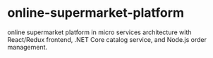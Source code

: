 # online-supermarket-platform
online supermarket platform in micro services architecture with React/Redux frontend, .NET Core catalog service, and Node.js order management.
